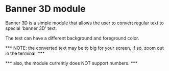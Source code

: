 # Banner 3D module

Banner 3D is a simple module that allows the user to convert regular text to special 'banner 3D' text.

The text can have a different background and foreground color.

*** NOTE: the converted text may be to big for your screen, if so, zoom out in the terminal. ***

*** also, the module currently does NOT support numbers. ***

